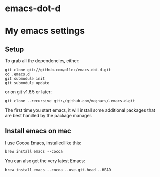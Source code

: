 emacs-dot-d
===========

# My emacs settings





## Setup

To grab all the dependencies, either:

    git clone git://github.com/ollez/emacs-dot-d.git
    cd .emacs.d
    git submodule init
    git submodule update

or on git v1.6.5 or later:

    git clone --recursive git://github.com/magnars/.emacs.d.git

The first time you start emacs, it will install some additional packages
that are best handled by the package manager.

## Install emacs on mac

I use Cocoa Emacs, installed like this:

    brew install emacs --cocoa

You can also get the very latest Emacs:

    brew install emacs --cocoa --use-git-head --HEAD


